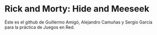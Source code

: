 # Rick and Morty: Hide and Meeseek

Éste es el github de Guillermo Amigó, Alejandro Camuñas y Sergio García para la práctica de Juegos en Red.
